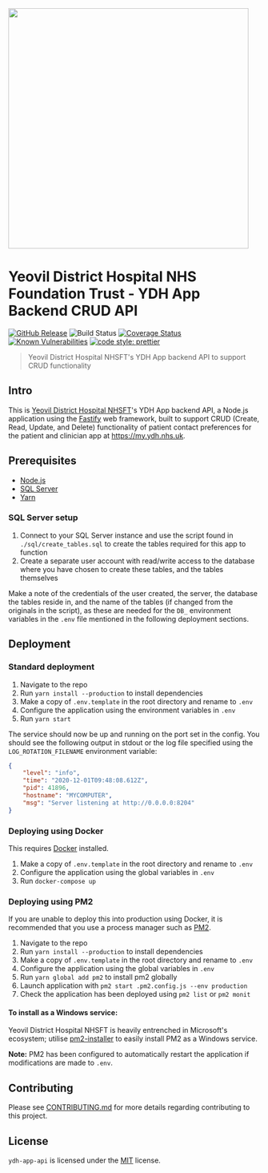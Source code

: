 <img alttext="Yeovil District Hospital Logo" src="https://yeovilhospital.co.uk/wp-content/uploads/2017/03/Yeovil_Hospital_Logo.jpg" width="480" />

# Yeovil District Hospital NHS Foundation Trust - YDH App Backend CRUD API

[![GitHub Release](https://img.shields.io/github/release/Fdawgs/ydh-app-api.svg)](https://github.com/Fdawgs/ydh-app-api/releases/latest/) ![Build Status](https://github.com/Fdawgs/ydh-app-api/workflows/CI/badge.svg?branch=main) [![Coverage Status](https://coveralls.io/repos/github/Fdawgs/ydh-app-api/badge.svg?branch=main)](https://coveralls.io/github/Fdawgs/ydh-app-api?branch=main) [![Known Vulnerabilities](https://snyk.io/test/github/Fdawgs/ydh-app-api/badge.svg)](https://snyk.io/test/github/Fdawgs/ydh-app-api) [![code style: prettier](https://img.shields.io/badge/code_style-prettier-ff69b4.svg?style=flat-square)](https://github.com/prettier/prettier)

> Yeovil District Hospital NHSFT's YDH App backend API to support CRUD functionality

## Intro

This is [Yeovil District Hospital NHSFT](https://yeovilhospital.co.uk/)'s YDH App backend API, a Node.js application using the [Fastify](https://www.fastify.io/) web framework, built to support CRUD (Create, Read, Update, and Delete) functionality of patient contact preferences for the patient and clinician app at https://my.ydh.nhs.uk.

## Prerequisites

-   [Node.js](https://nodejs.org/en/)
-   [SQL Server](https://www.microsoft.com/en-gb/sql-server/sql-server-downloads)
-   [Yarn](https://classic.yarnpkg.com)

### SQL Server setup

1. Connect to your SQL Server instance and use the script found in `./sql/create_tables.sql` to create the tables required for this app to function
2. Create a separate user account with read/write access to the database where you have chosen to create these tables, and the tables themselves

Make a note of the credentials of the user created, the server, the database the tables reside in, and the name of the tables (if changed from the originals in the script), as these are needed for the `DB_` environment variables in the `.env` file mentioned in the following deployment sections.

## Deployment

### Standard deployment

1. Navigate to the repo
2. Run `yarn install --production` to install dependencies
3. Make a copy of `.env.template` in the root directory and rename to `.env`
4. Configure the application using the environment variables in `.env`
5. Run `yarn start`

The service should now be up and running on the port set in the config. You should see the following output in stdout or the log file specified using the `LOG_ROTATION_FILENAME` environment variable:

```json
{
	"level": "info",
	"time": "2020-12-01T09:48:08.612Z",
	"pid": 41896,
	"hostname": "MYCOMPUTER",
	"msg": "Server listening at http://0.0.0.0:8204"
}
```

### Deploying using Docker

This requires [Docker](https://www.docker.com/products) installed.

1. Make a copy of `.env.template` in the root directory and rename to `.env`
2. Configure the application using the global variables in `.env`
3. Run `docker-compose up`

### Deploying using PM2

If you are unable to deploy this into production using Docker, it is recommended that you use a process manager such as [PM2](https://pm2.keymetrics.io/).

1. Navigate to the repo
2. Run `yarn install --production` to install dependencies
3. Make a copy of `.env.template` in the root directory and rename to `.env`
4. Configure the application using the global variables in `.env`
5. Run `yarn global add pm2` to install pm2 globally
6. Launch application with `pm2 start .pm2.config.js --env production`
7. Check the application has been deployed using `pm2 list` or `pm2 monit`

#### To install as a Windows service:

Yeovil District Hospital NHSFT is heavily entrenched in Microsoft's ecosystem; utilise [pm2-installer](https://github.com/jessety/pm2-installer) to easily install PM2 as a Windows service.

**Note:** PM2 has been configured to automatically restart the application if modifications are made to `.env`.

## Contributing

Please see [CONTRIBUTING.md](https://github.com/Fdawgs/ydh-app-api/blob/master/CONTRIBUTING.md) for more details regarding contributing to this project.

## License

`ydh-app-api` is licensed under the [MIT](https://github.com/Fdawgs/ydh-app-api/blob/master/LICENSE) license.
